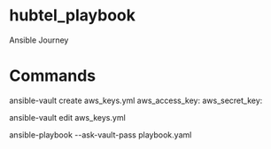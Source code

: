# hubtel_playbook
Ansible Journey

# Commands

ansible-vault create aws_keys.yml
aws_access_key:
aws_secret_key:

ansible-vault edit aws_keys.yml

ansible-playbook  --ask-vault-pass playbook.yaml
